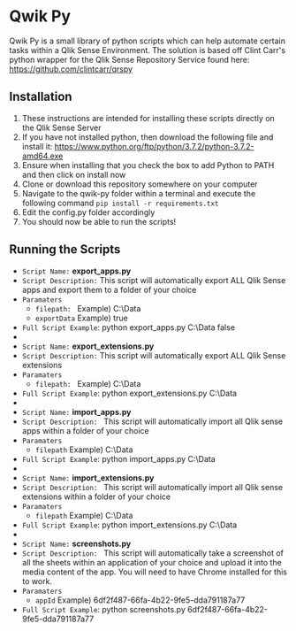 # Qwik Py
Qwik Py is a small library of python scripts which can help automate certain tasks within a Qlik Sense Environment. The solution is based off Clint Carr's python wrapper for the Qlik Sense Repository Service found here: https://github.com/clintcarr/qrspy

## Installation
1. These instructions are intended for installing these scripts directly on the Qlik Sense Server
2. If you have not installed python, then download the following file and install it: https://www.python.org/ftp/python/3.7.2/python-3.7.2-amd64.exe 
3. Ensure when installing that you check the box to add Python to PATH and then click on install now
4. Clone or download this repository somewhere on your computer
5. Navigate to the qwik-py folder within a terminal and execute the following command `pip install -r requirements.txt`
6. Edit the config.py folder accordingly
7. You should now be able to run the scripts!

## Running the Scripts
- `Script Name:` **export_apps.py**
- `Script Description:` This script will automatically export ALL Qlik Sense apps and export them to a folder of your choice
- `Paramaters`
  - `filepath: ` Example) C:\Data
  - `exportData` Example) true
- `Full Script Example`: python export_apps.py C:\Data false
- 
- `Script Name:` **export_extensions.py**
- `Script Description:` This script will automatically export ALL Qlik Sense extensions
- `Paramaters`
  - `filepath: ` Example) C:\Data
- `Full Script Example`: python export_extensions.py C:\Data  
- 
- `Script Name:` **import_apps.py**
- `Script Description: ` This script will automatically import all Qlik sense apps within a folder of your choice
- `Paramaters`
  - `filepath` Example) C:\Data
- `Full Script Example`: python import_apps.py C:\Data
- 
- `Script Name:` **import_extensions.py**
- `Script Description: ` This script will automatically import all Qlik sense extensions within a folder of your choice
- `Paramaters`
  - `filepath` Example) C:\Data
- `Full Script Example`: python import_extensions.py C:\Data  
- 
- `Script Name:` **screenshots.py**
- `Script Description: ` This script will automatically take a screenshot of all the sheets within an application of your choice and upload it into the media content of the app. You will need to have Chrome installed for this to work.
- `Paramaters`
  - `appId` Example) 6df2f487-66fa-4b22-9fe5-dda791187a77
- `Full Script Example`: python screenshots.py 6df2f487-66fa-4b22-9fe5-dda791187a77